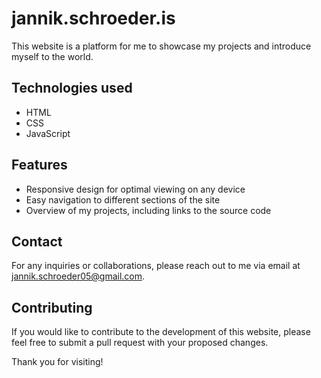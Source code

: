# jannik.schroeder.is

This website is a platform for me to showcase my projects and introduce myself to the world. 

## Technologies used
- HTML
- CSS
- JavaScript

## Features
- Responsive design for optimal viewing on any device
- Easy navigation to different sections of the site
- Overview of my projects, including links to the source code

## Contact
For any inquiries or collaborations, please reach out to me via email at jannik.schroeder05@gmail.com.

## Contributing
If you would like to contribute to the development of this website, please feel free to submit a pull request with your proposed changes.

Thank you for visiting!
